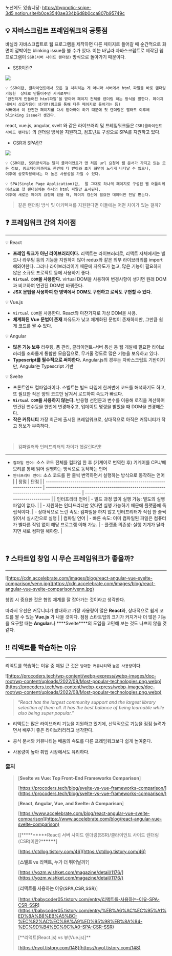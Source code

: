노션에도 있습니당: https://hypnotic-snipe-3d5.notion.site/b0ce3540ae334b6d8b0cca807b95749c


## 💡 자바스크립트 프레임워크의 공통점


바닐라 자바스크립트로 웹 프로그램을 제작하면 다른 페이지로 들어갈 때 순간적으로 화면이 깜박이는 blinking issue를 볼 수가 있다. 
이는 바닐라 자바스크립트로 제작된 웹 프로그램이 `SSR(서버 사이드 랜더링)` 방식으로 돌아가기 때문이다.

- SSR이란?
<img src="https://img1.daumcdn.net/thumb/R1280x0/?scode=mtistory2&fname=https%3A%2F%2Fk.kakaocdn.net%2Fdn%2FdGCZHY%2FbtrcOfdcohI%2FDKF2Cr2HHW5X8vNSaexEpK%2Fimg.png">
</img>

    💡 SSR이란, 클라이언트에서 모든 걸 처리하는 게 아니라 서버에서 html 파일을 바로 랜더링 가능한  상태로 만들어주면 서버로부터 
    `완전하게 만들어진 html파일`을 받아와 페이지 전체를 렌더링 하는 방식을 말한다. 페이지 내에서 상호작용이 생기면(링크를 통해 다른 페이지로 들어가는 등) 
    서버에서 이 완전한 페이지를 다시 받아와야 하기 때문에 첫 렌더링은 빨라도 이후에 blinking issue가 생긴다.
    


react, vue.js, angular, svelt 와 같은 라이브러리 및 프레임워크들은 `CSR(클라이언트 사이드 랜더링)` 의 랜더링 방식을 지원하고, 컴포넌트 구성으로 SPA를 지원하고 있다.

- CSR과 SPA란?
<img src="https://img1.daumcdn.net/thumb/R1280x0/?scode=mtistory2&fname=https%3A%2F%2Fk.kakaocdn.net%2Fdn%2FbkJ0my%2FbtrcOM9GT1V%2FaKDCRhm77MfHF8ushplGi0%2Fimg.png">
</img>

    💡 CSR이란, SSR방식과는 달리 클라이언트가 맨 처음 url 요청에 웹 문서가 가지고 있는 모든 정보, 링크페이지까지도 한번에 다 받아와 초기 화면이 느리게 나타날 수 있으나, 
    이후에 상호작용에서는 더 높은 사용성을 가질 수 있다.
  
    💡 SPA(Single Page Application)란,  말 그대로 하나의 페이지로 구성된 웹 어플리케이션으로 첫 랜더링에는 하나의 html 파일만 표시된다. 
    이후에 새로운 페이지 요청이 있을 때, 페이지 갱신에 필요한 데이터만 전달 받는다.
    


> 같은 랜더링 방식 및 아키텍쳐를 지원한다면 이들에는 어떤 차이가 있는 걸까? 

## ❓ 프레임워크 간의 차이점

---

<aside>
💡 React 

- **프레임 워크가 아닌 라이브러리이다.**
  리액트는 라이브러리로, 리액트 자체에서는 빌드나 라우팅 등의 기능을 지원하지 않아 redux와 같은 외부 라이브러리를 import 해와야한다. 그러나 라이브러리이기 때문에 자유도가 높고, 많은 기능이 필요하지 않은 소규모 프로젝트 등에 사용하기 좋다.
- **`Virtual DOM`을 사용한다.**
  virtual DOM을 사용하여 변경사항이 생기면 원래 DOM과 비교하여 연관된 DOM만 바꿔준다.
- **JSX 문법을 사용하여 한 영역에서 DOM도 구현하고 로직도 구현할 수 있다.**
</aside>

<aside>
💡 Vue.js 

- `Virtual DOM`을 사용한다.
  React와 마찬가지로 가상 DOM을 사용.
- **체계화된 Vue** **문법이 존재**
  자유도가 낮고 체계화된 문법이 존재하지만, 그만큼 쉽게 코드를 짤 수 있다.

</aside>

<aside>
💡 Angular 

- **많은 기능 보유**
  라우팅, 폼 관리, 클라이언트-서버 통신 등 웹 개발에 필요한 라이브러리를 조화롭게 통합한 모음집으로, 무거울 정도로 많은 기능을 보유하고 있다.
- **Typescript를 필수적으로 써야한다.**
  Angular.js의 경우는 자바스크립트 기반이지만, Angular는 Typescript 기반

</aside>

<aside>
💡 Svelte

- 프론트엔드 컴파일러이다.
  스벨트는 빌드 타임에 한꺼번에 코드를 해석하기도 하고, 또 필요한 작은 양의 코드만 남겨서 로드하여 속도가 빠르다.
- **`Virtual DOM`을 사용하지 않는다.**
  반응형 선언문과 변수를 이용해 로직을 계산하여 연관된 변수등을 한번에 변경해주고,
  업데이트 명령을 받았을 때 DOM을 변경해준다.
- **작은 커뮤니티**
  가장 최근에 출시된 프레임워크로, 상대적으로 아직은 커뮤니티가 작고 정보가 부족하다.

</aside>


<br>

> 컴파일러와 인터프리터의 차이가 헷갈린다면!
  ***
  - `컴파일 언어:` 소스 코드 전체를 컴파일 한 후 (기계어로 번역한 후) 기계어를 CPU/메모리를 통해 읽어 실행하는 방식으로 동작하는 언어
  - `인터프리터 언어:` 소스 코드를 한 줄씩 번역하면서 실행하는 방식으로 동작하는 언어
    | | 장점 | 단점 |
    | ------------------------------------------------------------------------ | ------------------------------------------------------------------------------------------- | --------------------------------------------------------- |
    | 인터프리터 언어 | - 빌드 과정 없이 실행 가능: 별도의 실행 파일이 없다. |
    | - 지원하는 인터프리터만 있다면 실행 가능하기 때문에 플랫폼에 독립적이다. | - 상대적으로 느린 속도: 컴파일을 하지 않고 인터프리터가 직접 한 줄씩 읽어서 실시간으로 실행 |
    | 컴파일 언어 | - 빠른 속도: 이미 컴파일된 파일은 컴퓨터가 별다른 작업 없이 해당 프로그램 이해 가능. | - 플랫폼 의존성: 실행 기계가 달라지면 새로 컴파일 해야함. |
<br>

## ❓ 스타트업 창업 시 무슨 프레임워크가 좋을까?

---

![https://cdn.accelebrate.com/images/blog/react-angular-vue-svelte-comparison/venn.jpg](https://cdn.accelebrate.com/images/blog/react-angular-vue-svelte-comparison/venn.jpg)

창업 시 중요한 것은 협업 체계를 잘 잡아가는 것이라고 생각한다.

따라서 우선은 커뮤니티가 방대하고 가장 사용량이 많은 **React**와, 상대적으로 쉽게 코드를 짤 수 있는 **Vue.js** 가 나을 것이다. 점점 스타트업의 크기가 커지거나 더 많은 기능을 요구할 때는 **Angular**나 \***\*Svelte\*\***의 도입을 고민해 보는 것도 나쁘지 않을 것 같다.

## ‼️ 리액트를 학습하는 이유

---

리액트를 학습하는 이유 중 제일 큰 것은 `방대한 커뮤니티`와 `높은 사용량`이다.

![https://procoders.tech/wp-content/webp-express/webp-images/doc-root/wp-content/uploads/2022/08/Most-popular-technologies.png.webp](https://procoders.tech/wp-content/webp-express/webp-images/doc-root/wp-content/uploads/2022/08/Most-popular-technologies.png.webp)

> “_React has the largest community support and the largest library selection of them all. It has the best balance of being learnable while also being super popular.”_

- 리액트는 많은 라이브러리 기능을 지원하고 있기에, 선택적으로 기능을 점점 늘려가면서 배우기 좋은 라이브러리라고 생각한다.

- 공식 문서와 커뮤니티는 배움의 속도를 다른 프레임워크보다 쉽게 높여준다.

- 사용량이 높아 취업 시장에서도 유리하다.

### 출처

> [****Svelte vs Vue: Top Front-End Frameworks Comparison****]
>
> [https://procoders.tech/blog/svelte-vs-vue-frameworks-comparison/](https://procoders.tech/blog/svelte-vs-vue-frameworks-comparison/)
>
> [****React, Angular, Vue, and Svelte: A Comparison****]
>
> [https://www.accelebrate.com/blog/react-angular-vue-svelte-comparison](https://www.accelebrate.com/blog/react-angular-vue-svelte-comparison)
>
> [[**********React] 서버 사이드 렌더링(SSR)/클라이언트 사이드 렌더링(CSR)이란?\***\*\*\*\*\***]
>
> [https://ctdlog.tistory.com/46](https://ctdlog.tistory.com/46)
>
> [****스벨트 vs 리액트, 누가 더 뛰어날까?****]
>
> [https://yozm.wishket.com/magazine/detail/1176/](https://yozm.wishket.com/magazine/detail/1176/)
>
> [************************************************************리액트를 사용하는 이유(SPA,CSR,SSR)************************************************************]
>
> [https://babycoder05.tistory.com/entry/리액트를-사용하는-이유-SPA-CSR-SSR](https://babycoder05.tistory.com/entry/%EB%A6%AC%EC%95%A1%ED%8A%B8%EB%A5%BC-%EC%82%AC%EC%9A%A9%ED%95%98%EB%8A%94-%EC%9D%B4%EC%9C%A0-SPA-CSR-SSR)
>
> [**리액트(React.js) vs 뷰(Vue.js)]\*\*
>
> [https://nyol.tistory.com/148](https://nyol.tistory.com/148)
